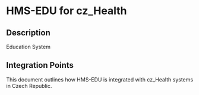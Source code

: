 # HMS-EDU for cz_Health

## Description

Education System

## Integration Points

This document outlines how HMS-EDU is integrated with cz_Health systems in Czech Republic.
